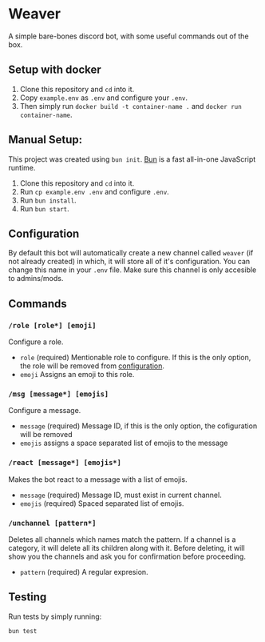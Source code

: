 # Weaver

A simple bare-bones discord bot, with some useful commands out of the box.

## Setup with docker

1. Clone this repository and `cd` into it.
2. Copy `example.env` as `.env` and configure your `.env`.
3. Then simply run `docker build -t container-name .` and `docker run container-name`.

## Manual Setup:

This project was created using `bun init`. [Bun](https://bun.sh) is a fast all-in-one JavaScript runtime.

1. Clone this repository and `cd` into it.
2. Run `cp example.env .env` and configure `.env`.
3. Run `bun install`.
4. Run `bun start`.

## Configuration

By default this bot will automatically create a new channel called `weaver` (if not already created) in which, it will store all of it's configuration. You can change this name in your `.env` file. Make sure this channel is only accesible to admins/mods.

## Commands

### `/role [role*] [emoji]`

Configure a role.

- `role` (required) Mentionable role to configure. If this is the only option, the role will be removed from [configuration](#configuration).
- `emoji` Assigns an emoji to this role.

### `/msg [message*] [emojis]`

Configure a message.

- `message` (required) Message ID, if this is the only option, the cofiguration will be removed
- `emojis` assigns a space separated list of emojis to the message

### `/react [message*] [emojis*]`

Makes the bot react to a message with a list of emojis.

- `message` (required) Message ID, must exist in current channel.
- `emojis` (required) Spaced separated list of emojis.

### `/unchannel [pattern*]`

Deletes all channels which names match the pattern. If a channel is a category, it will delete all its children along with it.
Before deleting, it will show you the channels and ask you for confirmation before proceeding.

- `pattern` (required) A regular expresion.

## Testing

Run tests by simply running:

```bash
bun test
```
